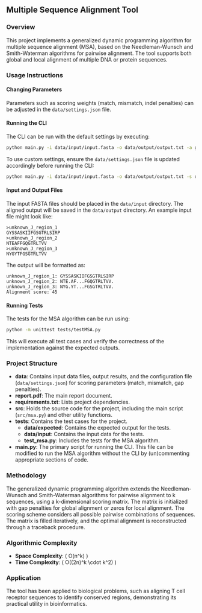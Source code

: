 ## Multiple Sequence Alignment Tool

### Overview

This project implements a generalized dynamic programming algorithm for multiple sequence alignment (MSA), based on the Needleman-Wunsch and Smith-Waterman algorithms for pairwise alignment. The tool supports both global and local alignment of multiple DNA or protein sequences.

### Usage Instructions

#### Changing Parameters

Parameters such as scoring weights (match, mismatch, indel penalties) can be adjusted in the `data/settings.json` file.

#### Running the CLI

The CLI can be run with the default settings by executing:
```bash
python main.py -i data/input/input.fasta -o data/output/output.txt -a global
```

To use custom settings, ensure the `data/settings.json` file is updated accordingly before running the CLI:
```bash
python main.py -i data/input/input.fasta -o data/output/output.txt -s data/settings.json -a global
```

#### Input and Output Files

The input FASTA files should be placed in the `data/input` directory. The aligned output will be saved in the `data/output` directory. An example input file might look like:
```
>unknown_J_region_1
GYSSASKIIFGSGTRLSIRP
>unknown_J_region_2
NTEAFFGQGTRLTVV
>unknown_J_region_3
NYGYTFGSGTRLTVV
```
The output will be formatted as:
```
unknown_J_region_1: GYSSASKIIFGSGTRLSIRP
unknown_J_region_2: NTE.AF...FGQGTRLTVV.
unknown_J_region_3: NYG.YT...FGSGTRLTVV.
Alignment score: 45
```

#### Running Tests

The tests for the MSA algorithm can be run using:
```bash
python -m unittest tests/testMSA.py
```
This will execute all test cases and verify the correctness of the implementation against the expected outputs.

### Project Structure

- **data**: Contains input data files, output results, and the configuration file (`data/settings.json`) for scoring parameters (match, mismatch, gap penalties).
- **report.pdf**: The main report document.
- **requirements.txt**: Lists project dependencies.
- **src**: Holds the source code for the project, including the main script (`src/msa.py`) and other utility functions.
- **tests**: Contains the test cases for the project.
  - **data/expected**: Contains the expected output for the tests.
  - **data/input**: Contains the input data for the tests.
  - **test_msa.py**: Includes the tests for the MSA algorithm.
- **main.py**: The primary script for running the CLI. This file can be modified to run the MSA algorithm without the CLI by (un)commenting appropriate sections of code.

### Methodology

The generalized dynamic programming algorithm extends the Needleman-Wunsch and Smith-Waterman algorithms for pairwise alignment to k sequences, using a k-dimensional scoring matrix. The matrix is initialized with gap penalties for global alignment or zeros for local alignment. The scoring scheme considers all possible pairwise combinations of sequences. The matrix is filled iteratively, and the optimal alignment is reconstructed through a traceback procedure.

### Algorithmic Complexity

- **Space Complexity**: \( O(n^k) \)
- **Time Complexity**: \( O((2n)^k \cdot k^2) \)

### Application

The tool has been applied to biological problems, such as aligning T cell receptor sequences to identify conserved regions, demonstrating its practical utility in bioinformatics.